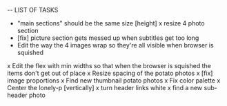 -- LIST OF TASKS
- "main sections" should be the same size [height]
    x resize 4 photo section
- [fix] picture section gets messed up when subtitles get too long
- Edit the way the 4 images wrap so they're all visible when browser is squished

x Edit the flex with min widths so that when the browser is squished the items don't get out of place
x Resize spacing of the potato photos
x [fix] image proportions
x Find new thumbnail potato photos
x Fix color palette
x Center the lonely-p [vertically]
x turn header links white
x find a new sub-header photo